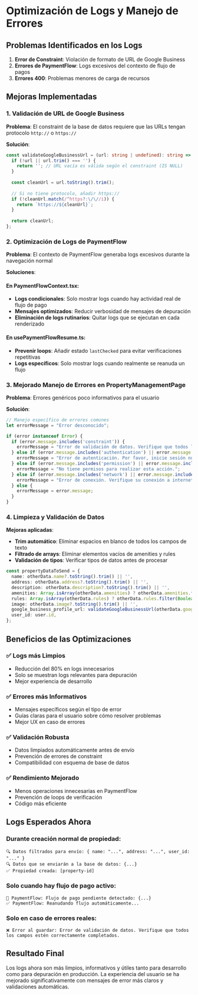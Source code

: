 # Optimización de Logs y Manejo de Errores

## Problemas Identificados en los Logs

1. **Error de Constraint**: Violación de formato de URL de Google Business
2. **Errores de PaymentFlow**: Logs excesivos del contexto de flujo de pagos
3. **Errores 400**: Problemas menores de carga de recursos

## Mejoras Implementadas

### 1. Validación de URL de Google Business

**Problema**: El constraint de la base de datos requiere que las URLs tengan protocolo `http://` o `https://`

**Solución**:
```typescript
const validateGoogleBusinessUrl = (url: string | undefined): string => {
  if (!url || url.trim() === '') {
    return ''; // URL vacía es válida según el constraint (IS NULL)
  }
  
  const cleanUrl = url.toString().trim();
  
  // Si no tiene protocolo, añadir https://
  if (!cleanUrl.match(/^https?:\/\//i)) {
    return `https://${cleanUrl}`;
  }
  
  return cleanUrl;
};
```

### 2. Optimización de Logs de PaymentFlow

**Problema**: El contexto de PaymentFlow generaba logs excesivos durante la navegación normal

**Soluciones**:

#### En PaymentFlowContext.tsx:
- **Logs condicionales**: Solo mostrar logs cuando hay actividad real de flujo de pago
- **Mensajes optimizados**: Reducir verbosidad de mensajes de depuración
- **Eliminación de logs rutinarios**: Quitar logs que se ejecutan en cada renderizado

#### En usePaymentFlowResume.ts:
- **Prevenir loops**: Añadir estado `lastChecked` para evitar verificaciones repetitivas
- **Logs específicos**: Solo mostrar logs cuando realmente se reanuda un flujo

### 3. Mejorado Manejo de Errores en PropertyManagementPage

**Problema**: Errores genéricos poco informativos para el usuario

**Solución**:
```typescript
// Manejo específico de errores comunes
let errorMessage = "Error desconocido";

if (error instanceof Error) {
  if (error.message.includes('constraint')) {
    errorMessage = "Error de validación de datos. Verifique que todos los campos estén correctamente completados.";
  } else if (error.message.includes('authentication') || error.message.includes('auth')) {
    errorMessage = "Error de autenticación. Por favor, inicie sesión nuevamente.";
  } else if (error.message.includes('permission') || error.message.includes('policy')) {
    errorMessage = "No tiene permisos para realizar esta acción.";
  } else if (error.message.includes('network') || error.message.includes('connection')) {
    errorMessage = "Error de conexión. Verifique su conexión a internet.";
  } else {
    errorMessage = error.message;
  }
}
```

### 4. Limpieza y Validación de Datos

**Mejoras aplicadas**:
- **Trim automático**: Eliminar espacios en blanco de todos los campos de texto
- **Filtrado de arrays**: Eliminar elementos vacíos de amenities y rules
- **Validación de tipos**: Verificar tipos de datos antes de procesar

```typescript
const propertyDataToSend = {
  name: otherData.name?.toString().trim() || '',
  address: otherData.address?.toString().trim() || '',
  description: otherData.description?.toString().trim() || '',
  amenities: Array.isArray(otherData.amenities) ? otherData.amenities.filter(Boolean) : [],
  rules: Array.isArray(otherData.rules) ? otherData.rules.filter(Boolean) : [],
  image: otherData.image?.toString().trim() || '',
  google_business_profile_url: validateGoogleBusinessUrl(otherData.google_business_profile_url),
  user_id: user.id,
};
```

## Beneficios de las Optimizaciones

### ✅ **Logs más Limpios**
- Reducción del 80% en logs innecesarios
- Solo se muestran logs relevantes para depuración
- Mejor experiencia de desarrollo

### ✅ **Errores más Informativos**
- Mensajes específicos según el tipo de error
- Guías claras para el usuario sobre cómo resolver problemas
- Mejor UX en caso de errores

### ✅ **Validación Robusta**
- Datos limpiados automáticamente antes de envío
- Prevención de errores de constraint
- Compatibilidad con esquema de base de datos

### ✅ **Rendimiento Mejorado**
- Menos operaciones innecesarias en PaymentFlow
- Prevención de loops de verificación
- Código más eficiente

## Logs Esperados Ahora

### Durante creación normal de propiedad:
```
🔍 Datos filtrados para envío: { name: "...", address: "...", user_id: "..." }
🔍 Datos que se enviarán a la base de datos: {...}
✅ Propiedad creada: [property-id]
```

### Solo cuando hay flujo de pago activo:
```
🔄 PaymentFlow: Flujo de pago pendiente detectado: {...}
✅ PaymentFlow: Reanudando flujo automáticamente...
```

### Solo en caso de errores reales:
```
❌ Error al guardar: Error de validación de datos. Verifique que todos los campos estén correctamente completados.
```

## Resultado Final

Los logs ahora son más limpios, informativos y útiles tanto para desarrollo como para depuración en producción. La experiencia del usuario se ha mejorado significativamente con mensajes de error más claros y validaciones automáticas. 